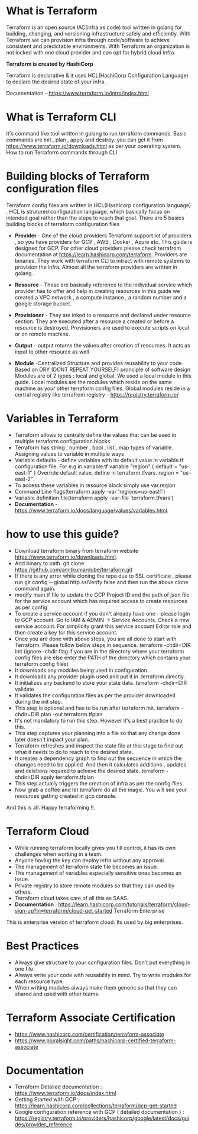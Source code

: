 # What is Terraform

Terraform is an open source IAC(infra as code) tool written in golang for building, changing, and versioning infrastructure safely and efficiently. With Terraform we can provision infra through code/software to achieve consistent and predictable environments. With Terraform an organization is not locked with one cloud provider and can opt for hybrid cloud infra.

**Terraform is created by HashiCorp**

Terraform is declarative & it uses HCL(HashiCorp Configuration Language) to declare the desired state of your infra.

Documentation - https://www.terraform.io/intro/index.html

# What is Terraform CLI

It's command like tool written in golang to run terraform commands.
Basic commands are init , plan , apply and destroy.
you can get it from https://www.terraform.io/downloads.html as per your operating system.
How to run Terraform commands through CLI

# Building blocks of Terraform configuration files

Terraform config files are written in HCL(Hashicorp configuration language) . HCL is strutured configuration language, which basically focus on intended goal rather than the steps to reach that goal. There are 5 basics building blocks of terraform configuration files

- **Provider** - One of the cloud providers
Terraform support lot of providers , so you have providers for GCP , AWS , Docker , Azure etc. This guide is designed for GCP. For other cloud providers please check terrafrom documentation at https://learn.hashicorp.com/terraform.
Providers are binaries. They work with terraform CLI to intract with remote systems to provision the infra.
Almost all the terraform providers are written in golang.

- **Resource** - These are basically reference to the individual service which provider has to offer and help in creating resources In this guide we created a VPC network , a compute instance , a random number and a google storage bucket.

- **Provisioner** - They are inked to a resource and declared under resource section. They are executed after a resource a created or before a resource is destroyed. Provisioners are used to execute scripts on local or on remote machine.

- **Output** - output returns the values after creation of resources. It acts as input to other resource as well

- **Module** -Centralized Structure and provides reusability to your code. Based on DRY (DONT REPEAT YOURSELF) pronciple of software design
Modules are of 2 types : local and global. We used a local module in this guide. Local modules are the modules which reside on the same machine as your other terraform config files. Global modules reside in a certral registry like terrafrom registry - https://registry.terraform.io/

# Variables in Terraform

- Terraform allows to centrally define the values that can be used in multiple terraform configuration blocks
- Terraform has string , number , bool , list , map types of variable. Assigning values to variable in multiple ways
- Variable defaults - define variables with its default value in variable.tf configuration file. For e.g in variable.tf variable "region" { default = "us-east-1" } Override default value, define in terraform.tfvars. region = "us-east-2"
- To access these variables in resource block simply use var.region
- Command Line flags(terraform apply -var 'regions=us-east1')
- Variable definition file(terraform apply -var-file 'terraform.tfvars')
- **Documentation** - https://www.terraform.io/docs/language/values/variables.html.

# how to use this guide?

- Download terraform binary from terraform website https://www.terraform.io/downloads.html.
- Add binary to path. git clone https://github.com/amitkumardube/terraform.git
- If there is any error while cloning the repo due to SSL certificate , please run git config --global http.sslVerify false and then run the above clone command again.
- modify main.tf file to update the GCP Project ID and the path of json file for the service account which has required access to create resources as per config
- To create a service account if you don't already have one - please login to GCP account. Go to IAM & ADMIN -> Service Accounts. Check a new service account. For simplicity grant this service account Editor role and then create a key for this service account.
- Once you are done with above steps, you are all done to start with Terraform. Please follow below steps in sequence.
terraform -chdir=DIR init (ignore -chdir flag if you are in the directory where your terraform config files are else enter the PATH of the directory which contains your terraform config files)
- It downloads any modules being used in configuration.
- It downloads any provider plugin used and put it in .terraform directly.
- It initializes any backend to store your state data. terraform -chdir=DIR validate
- It validates the configuration files as per the provider downloaded during the init step.
- This step is optional and has to be run after terraform init.
terraform -chdir=DIR plan -out terraform.tfplan
- It's not mandatory to run this step. However it's a best practice to do this.
- This step captures your planning into a file so that any change done later doesn't impact your plan.
- Terraform refreshes and inspect the state file at this stage to find out what it needs to do to reach to the desired state.
- It creates a dependency graph to find out the sequence in which the changes need to be applied.
And then it calculates additions , updates and deletions required to achieve the desired state.
terraform -chdir=DIR apply terraform.tfplan
- This step actually triggers the creation of infra as per the config files.
- Now grab a coffee and let terraform do all the magic. You will see your resources getting created in gcp console.

And this is all. Happy terraforming !!.

# Terraform Cloud

- While running terraform locally gives you fill control, it has its own challenges when working in a team.
- Anyone having the key can deploy infra without any approval.
- The management of terraform state file becomes an issue.
- The management of variables especially sensitive ones becomes an issue.
- Private registry to store remote modules so that they can used by others.
- Terraform cloud takes care of all this as SAAS.
- **Documentation** : https://learn.hashicorp.com/tutorials/terraform/cloud-sign-up?in=terraform/cloud-get-started
Terraform Enterprise

This is enterprise version of terraform cloud.
Its used by big enterprises.
# Best Practices

- Always give structure to your configuration files. Don't put everything in one file.
- Always write your code with reusability in mind. Try to write modules for each resource type.
- When writing modules always make them generic so that they can shared and used with other teams.
# Terraform Associate Certification

- https://www.hashicorp.com/certification/terraform-associate
- https://www.pluralsight.com/paths/hashicorp-certified-terraform-associate
# Documentation

- Terraform Detailed documentation : https://www.terraform.io/docs/index.html
- Getting Started with GCP : https://learn.hashicorp.com/collections/terraform/gcp-get-started
- Google configuration reference with GCP ( detailed documentation ) :  https://registry.terraform.io/providers/hashicorp/google/latest/docs/guides/provider_reference
